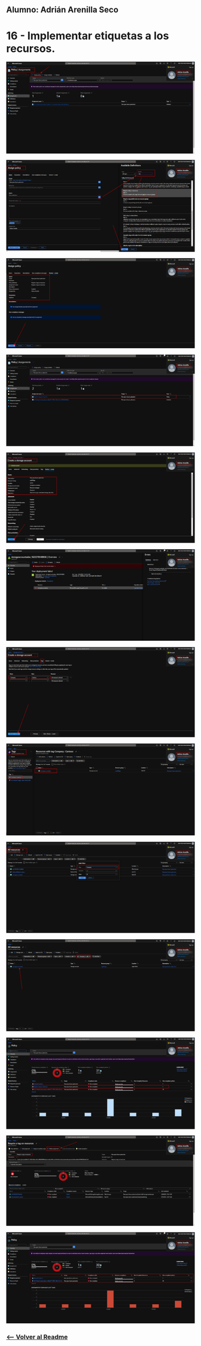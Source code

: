 ## Alumno: Adrián Arenilla Seco

# 16 - Implementar etiquetas a los recursos.

![](Evidencias/16a-Tagging.png)

![](Evidencias/16b-Tagging.png)

![](Evidencias/16c-Tagging.png)

![](Evidencias/16d-Tagging.png)

![](Evidencias/16e-Tagging.png)

![](Evidencias/16f-Tagging.png)

![](Evidencias/16g-Tagging.png)

![](Evidencias/16h-Tagging.png)

![](Evidencias/16i-Tagging.png)

![](Evidencias/16j-Tagging.png)

![](Evidencias/16k-Tagging.png)

![](Evidencias/16l-Tagging.png)

![](Evidencias/16m-Tagging.png)


### [<-- Volver al Readme](../../Readme.md)



